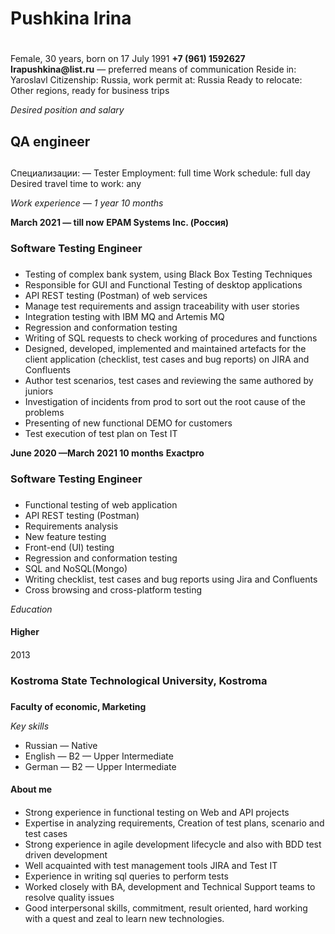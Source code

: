 # Pushkina Irina <h1>
Female, 30 years, born on 17 July 1991
__+7 (961) 1592627__
__Irapushkina@list.ru__ — preferred means of communication
Reside in: Yaroslavl
Citizenship: Russia, work permit at: Russia
Ready to relocate: Other regions, ready for business trips

*Desired position and salary*
## QA engineer<h2>
Специализации:
— Tester
Employment: full time
Work schedule: full day
Desired travel time to work: any

_Work experience — 1 year 10 months_

__March 2021 — till now__
__EPAM Systems Inc. (Россия)__
### Software Testing Engineer <h3>
- Testing of complex bank system, using Black Box Testing Techniques
- Responsible for GUI and Functional Testing of desktop applications
- API REST testing (Postman) of web services
- Manage test requirements and assign traceability with user stories
- Integration testing with IBM MQ and Artemis MQ
- Regression and conformation testing
- Writing of SQL requests to check working of procedures and functions
- Designed, developed, implemented and maintained artefacts for the client application (checklist, test
cases and bug reports) on JIRA and Confluents
- Author test scenarios, test cases and reviewing the same authored by juniors
- Investigation of incidents from prod to sort out the root cause of the problems
- Presenting of new functional DEMO for customers
- Test execution of test plan on Test IT


__June 2020 —March 2021 10 months__
__Exactpro__
### Software Testing Engineer <h3>



- Functional testing of web application
- API REST testing (Postman)
- Requirements analysis
- New feature testing
- Front-end (UI) testing
- Regression and conformation testing
- SQL and NoSQL(Mongo)
- Writing checklist, test cases and bug reports using Jira and Confluents
- Cross browsing and cross-platform testing

_Education_
#### Higher <h4>
2013
### Kostroma State Technological University, Kostroma <h3>
**Faculty of economic, Marketing**

_Key skills_
* Russian — Native
* English — B2 — Upper Intermediate
* German — B2 — Upper Intermediate

#### About me <h4>

- Strong experience in functional testing on Web and API projects
- Expertise in analyzing requirements, Creation of test plans, scenario and test cases
- Strong experience in agile development lifecycle and also with BDD test driven development
- Well acquainted with test management tools JIRA and Test IT
- Experience in writing sql queries to perform tests
- Worked closely with BA, development and Technical Support teams to resolve quality issues
- Good interpersonal skills, commitment, result oriented, hard working with a quest and zeal to learn new technologies.
